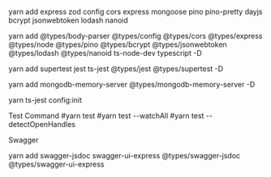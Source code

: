 yarn add express zod config cors express mongoose pino pino-pretty dayjs bcrypt jsonwebtoken lodash nanoid

yarn add @types/body-parser @types/config @types/cors @types/express @types/node @types/pino @types/bcrypt @types/jsonwebtoken @types/lodash @types/nanoid ts-node-dev typescript -D


yarn add supertest jest ts-jest @types/jest @types/supertest -D

yarn add mongodb-memory-server @types/mongodb-memory-server -D

yarn ts-jest config:init

Test Command
#yarn test
#yarn test --watchAll
#yarn test --detectOpenHandles

Swagger

yarn add swagger-jsdoc swagger-ui-express @types/swagger-jsdoc @types/swagger-ui-express
